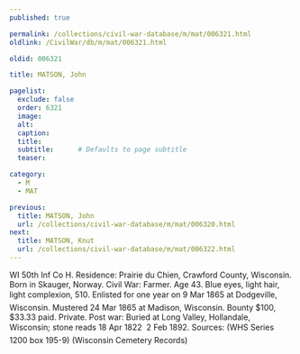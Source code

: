 ```yaml
---
published: true

permalink: /collections/civil-war-database/m/mat/006321.html
oldlink: /CivilWar/db/m/mat/006321.html

oldid: 006321

title: MATSON, John

pagelist:
  exclude: false
  order: 6321
  image: 
  alt:
  caption:
  title:
  subtitle:      # Defaults to page subtitle
  teaser:

category: 
  - M 
  - MAT

previous:
  title: MATSON, John
  url: /collections/civil-war-database/m/mat/006320.html  
next:
  title: MATSON, Knut
  url: /collections/civil-war-database/m/mat/006322.html   
---
```

WI 50th Inf Co H. Residence: Prairie du Chien, Crawford County, Wisconsin. Born in Skauger, Norway. Civil War: Farmer. Age 43. Blue eyes, light hair, light complexion, 5&#146;10&#148;. Enlisted for one year on 9 Mar 1865 at Dodgeville, Wisconsin. Mustered 24 Mar 1865 at Madison, Wisconsin. Bounty $100, $33.33 paid. Private. Post war: Buried at Long Valley, Hollandale, Wisconsin; stone reads &#147;18 Apr 1822 &#150; 2 Feb 1892&#148;. Sources: (WHS Series 1200 box 195-9) (Wisconsin Cemetery Records)